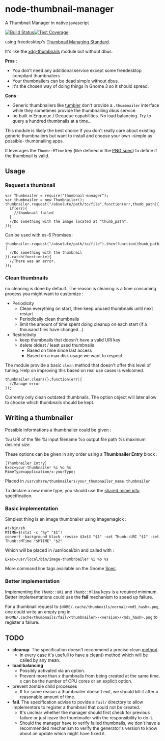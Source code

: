 # node-thumbnail-manager

A Thumbnail Manager in native javascript

[![Build Status](https://travis-ci.org/Holusion/node-thumbnail-manager.svg?branch=master)](https://travis-ci.org/Holusion/node-thumbnail-manager)[![Test Coverage](https://codeclimate.com/github/Holusion/node-thumbnail-manager/badges/coverage.svg)](https://codeclimate.com/github/Holusion/node-thumbnail-manager/coverage)


using freedesktop's [Thumbnail Managing Standard](http://specifications.freedesktop.org/thumbnail-spec/thumbnail-spec-latest.html).

It's like the [xdg-thumbnails](https://www.npmjs.com/package/xdg-thumbnails) module but without dbus.

**Pros** :
- You don't need any additional service except some freedesktop compliant thumbnailers
- Your thumbnailers can be dead simple without dbus.
- it's the chosen way of doing things in Gnome 3 so it should spread.

**Cons** :
- Generic thumbnailers like [tumbler](https://github.com/nemomobile/tumbler) don't provide a `.thumbnailer` interface while they sometimes provide the thumbnailing dbus service.
- no built in Enqueue / Dequeue capabilities. No load balancing. Try to query a hundred thumbnails at a time...

This module is likely the best choice if you don't really care about existing generic thumbnailers but want to install and choose your own -simple as possible- thumbnailing apps.

It leverages the ```Thumb::MTime``` key (like defined in the [PNG spec](http://www.w3.org/TR/PNG/#C.tEXt)) to define if the thumbnail is valid.

## Usage

### Request a thumbnail

    var Thumbnailer = require("thumbnail-manager");
    var thumbnailer = new Thumbnailer();
    thumbnailer.request("/absolute/path/to/file",function(err,thumb_path){
      if(err){
        //thumbnail failed
      }
      //Do something with the image located at "thumb_path".
    });

Can be used with es-6 Promises :

    thumbnailer.request("/absolute/path/to/file").then(function(thumb_path){
      //Do something with the thumbnail
    }).catch(function(e){
      //There was an error.
    });

### Clean thumbnails

no cleaning is done by default. The reason is cleaning is a time consuming process you might want to customize :

- Periodicity
  - Clean everything on start, then keep unused thumbnails until next restart
  - Periodically clean thumbnails
  - limit the amount of time spent doing cleanup on each start (if a thousand files have changed...)
- Restrictivity
  - keep thumbnails that doesn't have a valid URI key
  - delete oldest / least used thumbnails
    - Based on time since last access
    - Based on a max disk usage we want to respect

The module provide a basic `clean` method that doesn't offer this level of tuning. Help on improving this based on real use cases is welcomed.

    thumbnailer.clean({},function(err){
      //Manage error
    });

Currently only clean outdated thumbnails. The option object will later allow to choose which thumbnails should be kept.

## Writing a thumbnailer

Possible informations a thumbnailer could be given :

%u URI of the file
%i input filename
%o output file path
%s maximum desired size

These options can be given in any order using a **Thumbnailer Entry** block :

    [Thumbnailer Entry]
    Exec=your-thumbnailer %i %o %s
    MimeType=application/x-yourType;

Placed in `/usr/share/thumbnailers/your_thumbnailer_name.thumbnailer`

To declare a new mime type, you should use the [shared mime info](http://www.freedesktop.org/wiki/Specifications/shared-mime-info-spec/) specification.

### Basic implementation

Simplest thing is an image thumbnailer using imagemagick :

    #!/bin/sh
    MTIME=$(stat -c "%y" "$1")
    convert -background black -resize $3x$3 "$1" -set Thumb::URI "$1" -set Thumb::MTime "$MTIME" "$2"

Which will be placed in /usr/local/bin and called with :

    Exec=/usr/local/bin/image-thumbnbailer %i %o %s

More command line tags available on the Gnome [Spec](https://tecnocode.co.uk/2013/10/21/writing-a-gnome-thumbnailer/).

### Better implementation

Implementing the `Thumb::URI` and `Thumb::MTime` keys is a required minimum. Better implementations could use the **fail** mechanism to speed up failure.

For a thumbnail request to `$HOME/.cache/thumbnails/normal/<md5_hash>.png`, one could write an empty png in `$HOME/.cache/thumbnails/fail/<thumbnailer>-<version>/<md5_hash>.png` to register a failure.


## TODO

- **cleanup**. The specification doesn't recommend a precise clean [method](http://specifications.freedesktop.org/thumbnail-spec/thumbnail-spec-latest.html#DELETE).
  - in every case it's usefull to have a clean() method which will be called by any mean.
- **load balancing**
  - Possibly activated via an option.
  - Prevent more than *x* thumbnails from being created at the same time. *x* can be the number of CPU cores or an explicit option.
- prevent zombie child processes
  - If for some reason a thumbnailer doesn't exit, we should kill it after a reasonable amount of time.
- **fail**. The specification advise to povide a `fail/` directory to allow implementors to register a thumbnail that could not be created.
  - It's unclear whether the manager should first check for previous failure or just leave the thumbnailer with the responsibility to do it.
  - Should the manager have to verify failed thumbnails, we don't have a recommended mechanism to verify the generator's version to know about an update which might have fixed it.
